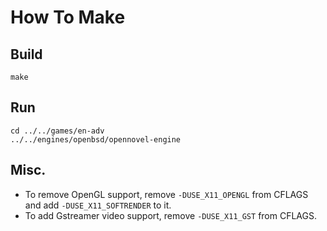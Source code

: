 How To Make
===========

## Build
```
make
```

## Run
```
cd ../../games/en-adv
../../engines/openbsd/opennovel-engine
```

## Misc.
* To remove OpenGL support, remove `-DUSE_X11_OPENGL` from CFLAGS and add `-DUSE_X11_SOFTRENDER` to it.
* To add Gstreamer video support, remove `-DUSE_X11_GST` from CFLAGS.
